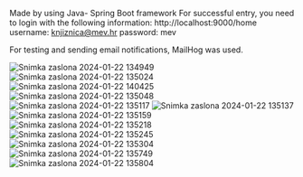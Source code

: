 Made by using Java- Spring Boot framework
For successful entry, you need to login with the following information:
http://localhost:9000/home
username: knjiznica@mev.hr
password: mev

For testing and sending email notifications, MailHog was used.

![Snimka zaslona 2024-01-22 134949](https://github.com/FlorijanBar/Knjiznica/assets/101203001/624f87c2-974d-4d4f-8577-ac64aff7f647)
![Snimka zaslona 2024-01-22 135024](https://github.com/FlorijanBar/Knjiznica/assets/101203001/9882563f-ecf5-4979-bee0-d9cfb3f334aa)
![Snimka zaslona 2024-01-22 140425](https://github.com/FlorijanBar/Knjiznica/assets/101203001/26143c92-dc7e-46ac-8faf-4957b7659e25)
![Snimka zaslona 2024-01-22 135048](https://github.com/FlorijanBar/Knjiznica/assets/101203001/497fc7ed-ec88-421c-8870-61bd5cab4f54)
![Snimka zaslona 2024-01-22 135117](https://github.com/FlorijanBar/Knjiznica/assets/101203001/ce6cde21-ca05-49ed-8aa9-81a065908a2c)
![Snimka zaslona 2024-01-22 135137](https://github.com/FlorijanBar/Knjiznica/assets/101203001/208a5e07-972f-477f-8023-0e623b70b1b2)
![Snimka zaslona 2024-01-22 135159](https://github.com/FlorijanBar/Knjiznica/assets/101203001/e46c6a2c-8774-4147-a662-1cff212d5141)
![Snimka zaslona 2024-01-22 135218](https://github.com/FlorijanBar/Knjiznica/assets/101203001/71fbd6ad-1ba6-4292-b788-6b0ce5459fa5)
![Snimka zaslona 2024-01-22 135245](https://github.com/FlorijanBar/Knjiznica/assets/101203001/bbbea616-286f-4292-9fa0-6db83f9f74f4)
![Snimka zaslona 2024-01-22 135304](https://github.com/FlorijanBar/Knjiznica/assets/101203001/be2ca06b-a47d-4348-b38c-5659b142de1b)
![Snimka zaslona 2024-01-22 135749](https://github.com/FlorijanBar/Knjiznica/assets/101203001/ef7a3e3e-848e-4f12-81a4-ab10fcb681d1)
![Snimka zaslona 2024-01-22 135804](https://github.com/FlorijanBar/Knjiznica/assets/101203001/9141b2eb-3195-45c1-ab1c-d325df40db2d)
